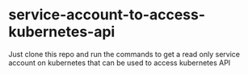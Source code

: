 # service-account-to-access-kubernetes-api
Just clone this repo and run the commands to get a read only service account on kubernetes that can be used to access kubernetes API
